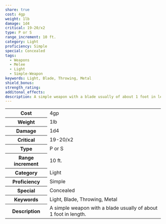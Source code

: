 ```yaml
---
share: true
cost: 4gp
weight: 1lb
damage: 1d4
critical: 19-20/x2
type: P or S
range_increment: 10 ft.
category: Light
proficiency: Simple
special: Concealed
tags:
  - Weapons
  - Melee
  - Light
  - Simple-Weapon
keywords: Light, Blade, Throwing, Metal
shield_bonus: 
strength_rating: 
additonal_effects: 
description: A simple weapon with a blade usually of about 1 foot in length.
---
```

<p><span dir="ltr" style="overflow-x: auto;"><table><tbody><tr><th dir="ltr">Cost</th><td dir="ltr">4gp</td></tr><tr><th dir="ltr">Weight</th><td dir="ltr">1lb</td></tr><tr><th dir="ltr">Damage</th><td dir="ltr">1d4</td></tr><tr><th dir="ltr">Critical</th><td dir="ltr">19-20/x2</td></tr><tr><th dir="ltr">Type</th><td dir="ltr">P or S</td></tr><tr><th dir="ltr">Range increment</th><td dir="ltr">10 ft.</td></tr><tr><th dir="ltr">Category</th><td dir="ltr">Light</td></tr><tr><th dir="ltr">Proficiency</th><td dir="ltr">Simple</td></tr><tr><th dir="ltr">Special</th><td dir="ltr">Concealed</td></tr><tr><th dir="ltr">Keywords</th><td dir="ltr">Light, Blade, Throwing, Metal</td></tr><tr><th dir="ltr">Description</th><td dir="ltr">A simple weapon with a blade usually of about 1 foot in length.</td></tr></tbody></table></span></p>


